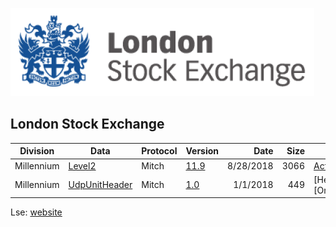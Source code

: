 [![Lse](https://github.com/Open-Markets-Initiative/Directory/blob/master/Images/Lse.png)](https://www.londonstockexchange.com)


## London Stock Exchange

| Division | Data | Protocol | Version | Date | Size | [Status][Omi.Glossary.Status] | [Testing][Omi.Glossary.Testing] | Specification |
| --- | --- | --- | --- | ---: | ---: | --- | --- | --- |
| Millennium | [Level2][Lse.Millennium.Level2.Mitch.v11.9.Dissector] | Mitch | [11.9][Lse.Millennium.Level2.Mitch.v11.9.Dissector] | 8/28/2018 | 3066 | [Active][Omi.Glossary.Status.Active] | [Beta][Omi.Glossary.Testing.Beta] | [url][Lse.Millennium.Level2.Mitch.v11.9.Url] - [pdf][Lse.Millennium.Level2.Mitch.v11.9.Pdf] |
| Millennium | [UdpUnitHeader][Lse.Millennium.UdpUnitHeader.Mitch.v1.0.Dissector] | Mitch | [1.0][Lse.Millennium.UdpUnitHeader.Mitch.v1.0.Dissector] | 1/1/2018 | 449 | [Header][Omi.Glossary.Status.Header] | [Beta][Omi.Glossary.Testing.Beta] | [url][Lse.Millennium.UdpUnitHeader.Mitch.v1.0.Url] - [pdf][Lse.Millennium.UdpUnitHeader.Mitch.v1.0.Pdf] |


Lse: [website](https://www.londonstockexchange.com "Go to London Stock Exchange")


[Omi.Glossary.Status]: https://github.com/Open-Markets-Initiative/Directory/blob/master/Glossary/Status.md "Protocol Deployment Status"
[Omi.Glossary.Status.Active]: https://github.com/Open-Markets-Initiative/Directory/blob/master/Glossary/Status.md "Deployment Status: Protocol is in active production"
[Omi.Glossary.Status.Deprecated]: https://github.com/Open-Markets-Initiative/Directory/blob/master/Glossary/Status.md "Deployment Status: Protocol is no longer in active use"
[Omi.Glossary.Status.Future]: https://github.com/Open-Markets-Initiative/Directory/blob/master/Glossary/Status.md "Deployment Status: Protocol is not yet deployed to an active production environment"
[Omi.Glossary.Status.Unknown]: https://github.com/Open-Markets-Initiative/Directory/blob/master/Glossary/Status.md "Deployment Status: Protocol deployment status is unknown"
[Omi.Glossary.Testing]: https://github.com/Open-Markets-Initiative/Directory/blob/master/Glossary/Testing.md "Protocol Testing Status"
[Omi.Glossary.Testing.Verified]: https://github.com/Open-Markets-Initiative/Directory/blob/master/Glossary/Testing.md "Testing Status: Protocol has been tested on live data"
[Omi.Glossary.Testing.Incomplete]: https://github.com/Open-Markets-Initiative/Directory/blob/master/Glossary/Testing.md "Testing Status: Protocol has been tested on live data but contains known issues"
[Omi.Glossary.Testing.Beta]: https://github.com/Open-Markets-Initiative/Directory/blob/master/Glossary/Testing.md "Testing Status: Protocol has not been tested and structure is speculative"
[Omi.Glossary.Testing.Untested]: https://github.com/Open-Markets-Initiative/Directory/blob/master/Glossary/Testing.md "Testing Status: Protocol has not been tested on live data"

[Lse.Millennium.Level2.Mitch.v11.9.Dissector]: https://github.com/Open-Markets-Initiative/wireshark-lua/blob/master/Lse/Lse.Millennium.Level2.Mitch.v11.9.Script.Dissector.lua "Lse Millennium Level2 Mitch v11.9 Wireshark Dissector"
[Lse.Millennium.Level2.Mitch.v11.9.Url]: https://www.londonstockexchange.com/resources/trade-resources "Specification url"
[Lse.Millennium.Level2.Mitch.v11.9.Pdf]: https://github.com/Open-Markets-Initiative/Directory/blob/master/Specifications/Lse/Lse.Millennium.Level2.Mitch.v11.9.pdf "London Stock Exchange 11.9 Pdf"
[Lse.Millennium.UdpUnitHeader.Mitch.v1.0.Dissector]: https://github.com/Open-Markets-Initiative/wireshark-lua/blob/master/Lse/Lse.Millennium.UdpUnitHeader.Mitch.v1.0.Script.Dissector.lua "Lse Millennium UdpUnitHeader Mitch v1.0 Wireshark Dissector"
[Lse.Millennium.UdpUnitHeader.Mitch.v1.0.Url]: https://www.londonstockexchange.com/resources/trade-resources "Specification url"
[Lse.Millennium.UdpUnitHeader.Mitch.v1.0.Pdf]: https://github.com/Open-Markets-Initiative/Directory/blob/master/Specifications/Lse/Lse.Millennium.Level2.Mitch.v11.9.pdf "London Stock Exchange 1.0 Pdf"

